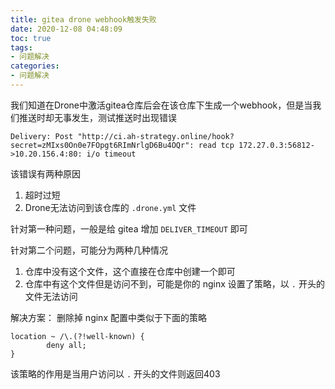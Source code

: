 ```yaml
---
title: gitea drone webhook触发失败 
date: 2020-12-08 04:48:09
toc: true
tags:
- 问题解决
categories:
- 问题解决
---
```




我们知道在Drone中激活gitea仓库后会在该仓库下生成一个webhook，但是当我们推送时却无事发生，测试推送时出现错误

```
Delivery: Post "http://ci.ah-strategy.online/hook?secret=zMIxs0On0e7FOpgt6RImNrlgD6Bu4OQr": read tcp 172.27.0.3:56812->10.20.156.4:80: i/o timeout
```

<!--more-->

该错误有两种原因

1. 超时过短
2. Drone无法访问到该仓库的 `.drone.yml` 文件

针对第一种问题，一般是给 gitea 增加 `DELIVER_TIMEOUT` 即可

针对第二个问题，可能分为两种几种情况

1. 仓库中没有这个文件，这个直接在仓库中创建一个即可
2. 仓库中有这个文件但是访问不到，可能是你的 nginx 设置了策略，以 `.` 开头的文件无法访问

解决方案：
删除掉 nginx 配置中类似于下面的策略

```
location ~ /\.(?!well-known) {
        deny all;
}
```

该策略的作用是当用户访问以 `.` 开头的文件则返回403
